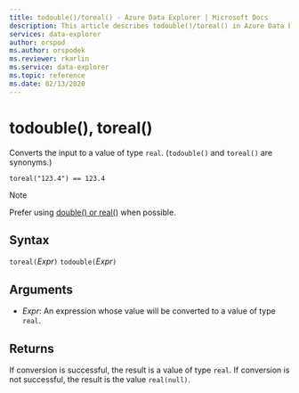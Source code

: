 ```yaml
---
title: todouble()/toreal() - Azure Data Explorer | Microsoft Docs
description: This article describes todouble()/toreal() in Azure Data Explorer.
services: data-explorer
author: orspod
ms.author: orspodek
ms.reviewer: rkarlin
ms.service: data-explorer
ms.topic: reference
ms.date: 02/13/2020
---
```

# todouble(), toreal()

Converts the input to a value of type `real`. (`todouble()` and `toreal()` are synonyms.)

```kusto
toreal("123.4") == 123.4
```

> [!NOTE]
> Prefer using [double() or real()](./scalar-data-types/real.md) when possible.

## Syntax

`toreal(`*Expr*`)`
`todouble(`*Expr*`)`

## Arguments

* *Expr*: An expression whose value will be converted to a value of type `real`.

## Returns

If conversion is successful, the result is a value of type `real`.
If conversion is not successful, the result is the value `real(null)`.
